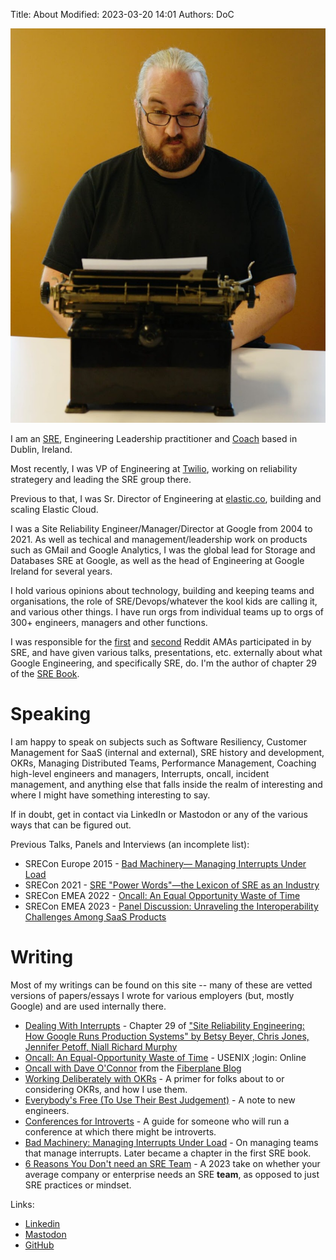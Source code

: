 Title: About
Modified: 2023-03-20 14:01
Authors: DoC

<a href="/images/daveoc-typewriter.png"><img src="/images/daveoc-typewriter.png"/></a>

I am an [SRE][sre], Engineering Leadership practitioner and [Coach](https://www.strategichopes.co/) based in Dublin, Ireland. 

Most recently, I was VP of Engineering at [Twilio](https://www.twilio.com/), working on reliability strategery and leading the SRE group there.

Previous to that, I was Sr. Director of Engineering at [elastic.co](https://www.elastic.co), building and scaling Elastic Cloud.

I was a Site Reliability Engineer/Manager/Director at Google from 2004 to 2021. As well as techical and management/leadership work on products such as GMail and Google Analytics, I was the global lead for Storage and Databases SRE at Google, as well as the head of Engineering at Google Ireland for several years.

I hold various opinions about technology, building and keeping teams and organisations, the role of SRE/Devops/whatever the kool kids are calling it, and various other things. I have run orgs from individual teams up to orgs of 300+ engineers, managers and other functions.

I was responsible for the [first][ama1] and [second][ama2] Reddit AMAs participated in by SRE, and have given various talks, presentations, etc. externally about what Google Engineering, and specifically SRE, do. I'm the author of chapter 29 of the [SRE Book][srebook].

Speaking
========

I am happy to speak on subjects such as Software Resiliency, Customer Management for SaaS (internal and external), SRE history and development, OKRs, Managing Distributed Teams, Performance Management, Coaching high-level engineers and managers, Interrupts, oncall, incident management, and anything else that falls inside the realm of interesting and where I might have something interesting to say.

If in doubt, get in contact via LinkedIn or Mastodon or any of the various ways that can be figured out.

Previous Talks, Panels and Interviews (an incomplete list):

  - SRECon Europe 2015 - [Bad Machinery— Managing Interrupts Under Load](https://www.usenix.org/conference/srecon15europe/program/presentation/oconnor)  
  - SRECon 2021 - [SRE "Power Words"—the Lexicon of SRE as an Industry](https://www.usenix.org/conference/srecon21/presentation/oconnor)
  - SRECon EMEA 2022 - [Oncall: An Equal Opportunity Waste of Time](https://www.usenix.org/conference/srecon22emea/presentation/oconnor)
  - SRECon EMEA 2023 - [Panel Discussion: Unraveling the Interoperability Challenges Among SaaS Products](https://www.usenix.org/conference/srecon23emea/presentation/panel-saas)

Writing
=======

Most of my writings can be found on this site -- many of these are vetted versions of papers/essays I wrote for various employers (but, mostly Google) and are used internally there.

  - [Dealing With Interrupts](https://sre.google/sre-book/dealing-with-interrupts/) - Chapter 29 of ["Site Reliability Engineering: How Google Runs Production Systems" by Betsy Beyer, Chris Jones, Jennifer Petoff, Niall Richard Murphy](https://books.google.ie/books/about/Site_Reliability_Engineering.html?id=_4rPCwAAQBAJ&source=kp_book_description&redir_esc=y)
  - [Oncall: An Equal-Opportunity Waste of Time](https://www.usenix.org/publications/loginonline/oncall-equal-opportunity-waste-time) - USENIX ;login: Online
  - [Oncall with Dave O'Connor](https://fiberplane.com/blog/on-call-with-dave-o-connor) from the [Fiberplane Blog](https://fiberplane.com/blog)
  - [Working Deliberately with OKRs](/pages/working-deliberately-with-okrs.html) - A primer for folks about to or considering OKRs, and how I use them.
  - [Everybody's Free (To Use Their Best Judgement)](https://log.andvari.net/everybodys-free-to-use-their-best-judgement.html) - A note to new engineers.
  - [Conferences for Introverts](https://log.andvari.net/pages/conferences-for-introverts.html) - A guide for someone who will run a conference at which there might be introverts.
  - [Bad Machinery: Managing Interrupts Under Load](/pages/bad-machinery.html) - On managing teams that manage interrupts. Later became a chapter in the first SRE book.
  - [6 Reasons You Don't need an SRE Team](/6reasons.html) - A 2023 take on whether your average company or enterprise needs an SRE **team**, as opposed to just SRE practices or mindset.


Links:
  - [Linkedin](https://www.linkedin.com/in/gerrowadat/)
  - [Mastodon](https://mastodon.ie/@gerrowadat)
  - [GitHub](https://www.github.com/gerrowadat)

  [srebook]: https://sre.google/books/
  [sre]: https://sre.google/
  [ama1]: http://www.reddit.com/r/IAmA/comments/177267/we_are_the_google_site_reliability_team_we_make
  [ama2]: http://www.reddit.com/r/IAmA/comments/1w1y5m/we_are_the_google_site_reliability_engineering

